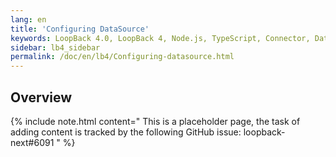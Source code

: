 ```yaml
---
lang: en
title: 'Configuring DataSource'
keywords: LoopBack 4.0, LoopBack 4, Node.js, TypeScript, Connector, Datasource
sidebar: lb4_sidebar
permalink: /doc/en/lb4/Configuring-datasource.html
---
```


## Overview

{% include note.html content=" This is a placeholder page, the task of adding content is tracked by the following GitHub issue: loopback-next#6091 " %}

<!-- TODO

- how to configure the connector ( what properties the connector configuration
  might take
- how type maps ⚠️ should finish task https://github.com/strongloop/loopback-next/issues/5063
  - to database (Database Migration), e.g String -> Varchar, Boolean -> Tinyint
  - from database (Discovery), e.g Bigint -> int, Text -> String
- how to customize table/column names
- how to discover/migration tables/models
- list connector specific topics, e.g transaction, objectId, and read should check the corresponding connector pages.
- add links to connector reference
- Move https://loopback.io/doc/en/lb4/DataSources.html#creating-a-datasource-at-runtime from "Datasource"
 -->
